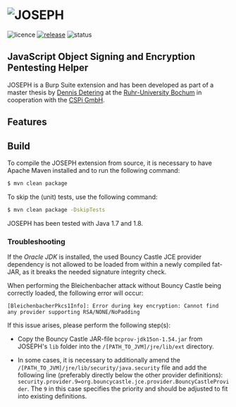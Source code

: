 # ![JOSEPH](http://img.dety.eu/joseph.png)
![licence](https://img.shields.io/badge/License-GPLv2-brightgreen.svg)
[![release](https://img.shields.io/badge/Release-v1.0.0-blue.svg)](https://github.com/RUB-NDS/JOSEPH/releases)
![status](https://img.shields.io/badge/Status-beta-yellow.svg)

## JavaScript Object Signing and Encryption Pentesting Helper

JOSEPH is a Burp Suite extension and has been developed as part of a master thesis by [Dennis Detering](https://github.com/merenon) at the [Ruhr-University Bochum](http://rub.de) in cooperation with the [CSPi GmbH](http://www.cspi.com/).

## Features


## Build
To compile the JOSEPH extension from source, it is necessary to have Apache Maven installed and to run the following command:
```bash
$ mvn clean package
```

To skip the (unit) tests, use the following command:
```bash
$ mvn clean package -DskipTests
```

JOSEPH has been tested with Java 1.7 and 1.8.

### Troubleshooting

If the _Oracle JDK_ is installed, the used Bouncy Castle JCE provider dependency is not allowed to be loaded from within a newly compiled fat-JAR, as it breaks the needed signature integrity check.

When performing the Bleichenbacher attack without Bouncy Castle being correctly loaded, the following error will occur:
```
[BleichenbacherPkcs1Info]: Error during key encryption: Cannot find any provider supporting RSA/NONE/NoPadding
```

If this issue arises, please perform the following step(s):

- Copy the Bouncy Castle JAR-file `bcprov-jdk15on-1.54.jar` from JOSEPH's `lib` folder into the `/[PATH_TO_JVM]/jre/lib/ext` directory.

- In some cases, it is necessary to additionally amend the `/[PATH_TO_JVM]/jre/lib/security/java.security` file and add the following line (preferably directly below the other provider definitions): `security.provider.9=org.bouncycastle.jce.provider.BouncyCastleProvider`. The `9` in this case specifies the priority and should be adjusted to fit into existing definitions.
